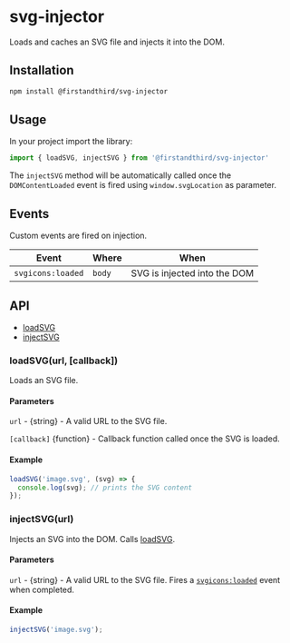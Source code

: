 # svg-injector

Loads and caches an SVG file and injects it into the DOM.

## Installation

```sh
npm install @firstandthird/svg-injector
```

## Usage

In your project import the library:

```javascript
import { loadSVG, injectSVG } from '@firstandthird/svg-injector'
```

The `injectSVG` method will be automatically called once the `DOMContentLoaded` event is fired using `window.svgLocation` as parameter.

## Events

Custom events are fired on injection.

| Event             | Where   | When                         |
|-------------------|---------|------------------------------|
| `svgicons:loaded` | `body`  | SVG is injected into the DOM |

## API

- [loadSVG](#loadsvgurl-callback)
- [injectSVG](#injectsvgurl)

### loadSVG(url, [callback])

Loads an SVG file.

#### Parameters

`url` - {string} - A valid URL to the SVG file.

`[callback]` {function} - Callback function called once the SVG is loaded.

#### Example

```javascript
loadSVG('image.svg', (svg) => {
  console.log(svg); // prints the SVG content
});
```

### injectSVG(url)

Injects an SVG into the DOM. Calls [loadSVG](#loadsvgurl-callback).

#### Parameters

`url` - {string} - A valid URL to the SVG file. Fires a [`svgicons:loaded`](#events) event when completed.

#### Example

```javascript
injectSVG('image.svg');
```
